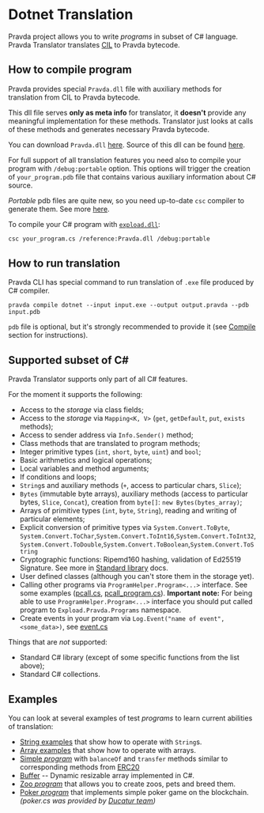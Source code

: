 # Dotnet Translation

Pravda project allows you to write _programs_ in subset of C\# language.
Pravda Translator translates [CIL](https://en.wikipedia.org/wiki/Common_Intermediate_Language) to Pravda bytecode.

## How to compile program
Pravda provides special `Pravda.dll` file with auxiliary methods for translation from CIL to Pravda bytecode.

This dll file serves **only as meta info** for translator, 
it __doesn't__ provide any meaningful implementation for these methods.
Translator just looks at calls of these methods and generates necessary Pravda bytecode.
 
You can download `Pravda.dll` [here](../../../PravdaDotNet/Pravda.dll).
Source of this dll can be found [here](../../../PravdaDotNet/Pravda.cs).

For full support of all translation features you need also to compile your program with `/debug:portable` option.
This options will trigger the creation of `your_program.pdb` file that contains various auxiliary information about C# source.
 
_Portable_ pdb files are quite new, so you need up-to-date `csc` compiler to generate them. See more [here](https://github.com/dotnet/core/blob/master/Documentation/diagnostics/portable_pdb.md).

To compile your C# program with [`expload.dll`](../../../dotnet-tests/resources/expload.dll):
```bash
csc your_program.cs /reference:Pravda.dll /debug:portable
```

## How to run translation

Pravda CLI has special command to run translation of `.exe` file produced by C# compiler.
```
pravda compile dotnet --input input.exe --output output.pravda --pdb input.pdb
```
`pdb` file is optional, but it's strongly recommended to provide it (see [Compile](#how-to-compile-program) section for instructions). 

## Supported subset of C#

Pravda Translator supports only part of all C# features. 

For the moment it supports the following:
- Access to the _storage_ via class fields;
- Access to the _storage_ via `Mapping<K, V>` (`get`, `getDefault`, `put`, `exists` methods);
- Access to sender address via `Info.Sender()` method;
- Class methods that are translated to program methods; 
- Integer primitive types (`int`, `short`, `byte`, `uint`) and `bool`;
- Basic arithmetics and logical operations; 
- Local variables and method arguments;
- If conditions and loops;
- `String`s and auxiliary methods (`+`, access to particular chars, `Slice`);
- `Bytes` (immutable byte arrays), auxiliary methods (access to particular bytes, `Slice`, `Concat`), creation from `byte[]`: `new Bytes(bytes_array)`;
- Arrays of primitive types (`int`, `byte`, `String`), reading and writing of particular elements;
- Explicit conversion of primitive types via 
`System.Convert.ToByte`, `System.Convert.ToChar`,`System.Convert.ToInt16`,`System.Convert.ToInt32`,`System.Convert.ToDouble`,`System.Convert.ToBoolean`,`System.Convert.ToString`
- Cryptographic functions: Ripemd160 hashing, validation of Ed25519 Signature. See more in [Standard library](../vm/stdlib.md) docs.
- User defined classes (although you can't store them in the storage yet).
- Calling other programs via `ProgramHelper.Program<...>` interface.
See some examples ([pcall.cs](../../../dotnet-tests/resources/pcall.cs), [pcall_program.cs](../../../dotnet-tests/pcall_program.cs)).
**Important note:** For being able to use `ProgramHelper.Program<...>` interface you should put called program to `Expload.Pravda.Programs` namespace.
- Create events in your program via `Log.Event("name of event", <some_data>)`, see [event.cs](../../../dotnet-tests/resources/event.cs)

Things that are *not* supported:
- Standard C# library (except of some specific functions from the list above);
- Standard C# collections.

## Examples

You can look at several examples of test _programs_ to learn current abilities of translation:
- [String examples](../../../dotnet-tests/resources/strings.cs) that show how to operate with `String`s.
- [Array examples](../../../dotnet-tests/resources/arrays.cs) that show how to operate with arrays.
- [Simple _program_](../../../dotnet-tests/resources/smart_program.cs) with `balanceOf` and `transfer` methods similar to corresponding methods from [ERC20](https://theethereum.wiki/w/index.php/ERC20_Token_Standard)
- [Buffer](../../../testkit/src/test/resources/buffer.cs) -- Dynamic resizable array implemented in C#.
- [Zoo _program_](../../../dotnet-tests/resources/zoo_program.cs) that allows you to create zoos, pets and breed them.
- [Poker _program_](../../../testkit/src/test/resources/poker.cs) that implements simple poker game on the blockchain. _(poker.cs was provided by [Ducatur team](https://github.com/DucaturFw/ExploadHackathonContract))_

